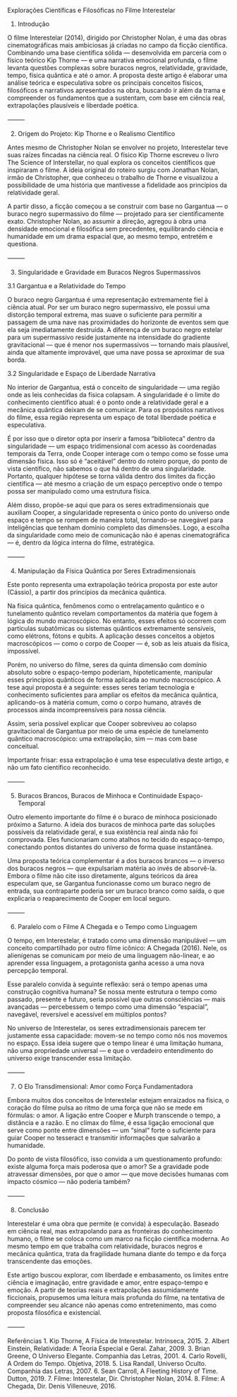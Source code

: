 Explorações Científicas e Filosóficas no Filme Interestelar

1. Introdução

O filme Interestelar (2014), dirigido por Christopher Nolan, é uma das obras cinematográficas mais ambiciosas já criadas no campo da ficção científica. Combinando uma base científica sólida — desenvolvida em parceria com o físico teórico Kip Thorne — e uma narrativa emocional profunda, o filme levanta questões complexas sobre buracos negros, relatividade, gravidade, tempo, física quântica e até o amor. A proposta deste artigo é elaborar uma análise teórica e especulativa sobre os principais conceitos físicos, filosóficos e narrativos apresentados na obra, buscando ir além da trama e compreender os fundamentos que a sustentam, com base em ciência real, extrapolações plausíveis e liberdade poética.

⸻

2. Origem do Projeto: Kip Thorne e o Realismo Científico

Antes mesmo de Christopher Nolan se envolver no projeto, Interestelar teve suas raízes fincadas na ciência real. O físico Kip Thorne escreveu o livro The Science of Interstellar, no qual explora os conceitos científicos que inspiraram o filme. A ideia original do roteiro surgiu com Jonathan Nolan, irmão de Christopher, que conheceu o trabalho de Thorne e visualizou a possibilidade de uma história que mantivesse a fidelidade aos princípios da relatividade geral.

A partir disso, a ficção começou a se construir com base no Gargantua — o buraco negro supermassivo do filme — projetado para ser cientificamente exato. Christopher Nolan, ao assumir a direção, agregou à obra uma densidade emocional e filosófica sem precedentes, equilibrando ciência e humanidade em um drama espacial que, ao mesmo tempo, entretém e questiona.

⸻

3. Singularidade e Gravidade em Buracos Negros Supermassivos

3.1 Gargantua e a Relatividade do Tempo

O buraco negro Gargantua é uma representação extremamente fiel à ciência atual. Por ser um buraco negro supermassivo, ele possui uma distorção temporal extrema, mas suave o suficiente para permitir a passagem de uma nave nas proximidades do horizonte de eventos sem que ela seja imediatamente destruída. A diferença de um buraco negro estelar para um supermassivo reside justamente na intensidade do gradiente gravitacional — que é menor nos supermassivos — tornando mais plausível, ainda que altamente improvável, que uma nave possa se aproximar de sua borda.

3.2 Singularidade e Espaço de Liberdade Narrativa

No interior de Gargantua, está o conceito de singularidade — uma região onde as leis conhecidas da física colapsam. A singularidade é o limite do conhecimento científico atual: é o ponto onde a relatividade geral e a mecânica quântica deixam de se comunicar. Para os propósitos narrativos do filme, essa região representa um espaço de total liberdade poética e especulativa.

É por isso que o diretor opta por inserir a famosa “biblioteca” dentro da singularidade — um espaço tridimensional com acesso às coordenadas temporais da Terra, onde Cooper interage com o tempo como se fosse uma dimensão física. Isso só é “aceitável” dentro do roteiro porque, do ponto de vista científico, não sabemos o que há dentro de uma singularidade. Portanto, qualquer hipótese se torna válida dentro dos limites da ficção científica — até mesmo a criação de um espaço perceptivo onde o tempo possa ser manipulado como uma estrutura física.

Além disso, propõe-se aqui que para os seres extradimensionais que auxiliam Cooper, a singularidade representa o único ponto do universo onde espaço e tempo se rompem de maneira total, tornando-se navegável para inteligências que tenham domínio completo das dimensões. Logo, a escolha da singularidade como meio de comunicação não é apenas cinematográfica — é, dentro da lógica interna do filme, estratégica.

⸻

4. Manipulação da Física Quântica por Seres Extradimensionais

Este ponto representa uma extrapolação teórica proposta por este autor (Cássio), a partir dos princípios da mecânica quântica.

Na física quântica, fenômenos como o entrelaçamento quântico e o tunelamento quântico revelam comportamentos da matéria que fogem à lógica do mundo macroscópico. No entanto, esses efeitos só ocorrem com partículas subatômicas ou sistemas quânticos extremamente sensíveis, como elétrons, fótons e qubits. A aplicação desses conceitos a objetos macroscópicos — como o corpo de Cooper — é, sob as leis atuais da física, impossível.

Porém, no universo do filme, seres da quinta dimensão com domínio absoluto sobre o espaço-tempo poderiam, hipoteticamente, manipular esses princípios quânticos de forma aplicada ao mundo macroscópico. A tese aqui proposta é a seguinte: esses seres teriam tecnologia e conhecimento suficientes para ampliar os efeitos da mecânica quântica, aplicando-os à matéria comum, como o corpo humano, através de processos ainda incompreensíveis para nossa ciência.

Assim, seria possível explicar que Cooper sobreviveu ao colapso gravitacional de Gargantua por meio de uma espécie de tunelamento quântico macroscópico: uma extrapolação, sim — mas com base conceitual.

Importante frisar: essa extrapolação é uma tese especulativa deste artigo, e não um fato científico reconhecido.

⸻

5. Buracos Brancos, Buracos de Minhoca e Continuidade Espaço-Temporal

Outro elemento importante do filme é o buraco de minhoca posicionado próximo a Saturno. A ideia dos buracos de minhoca parte das soluções possíveis da relatividade geral, e sua existência real ainda não foi comprovada. Eles funcionariam como atalhos no tecido do espaço-tempo, conectando pontos distantes do universo de forma quase instantânea.

Uma proposta teórica complementar é a dos buracos brancos — o inverso dos buracos negros — que expulsariam matéria ao invés de absorvê-la. Embora o filme não cite isso diretamente, alguns teóricos da área especulam que, se Gargantua funcionasse como um buraco negro de entrada, sua contraparte poderia ser um buraco branco como saída, o que explicaria o reaparecimento de Cooper em local seguro.

⸻

6. Paralelo com o Filme A Chegada e o Tempo como Linguagem

O tempo, em Interestelar, é tratado como uma dimensão manipulável — um conceito compartilhado por outro filme icônico: A Chegada (2016). Nele, os alienígenas se comunicam por meio de uma linguagem não-linear, e ao aprender essa linguagem, a protagonista ganha acesso a uma nova percepção temporal.

Esse paralelo convida à seguinte reflexão: será o tempo apenas uma construção cognitiva humana? Se nossa mente estrutura o tempo como passado, presente e futuro, seria possível que outras consciências — mais avançadas — percebessem o tempo como uma dimensão “espacial”, navegável, reversível e acessível em múltiplos pontos?

No universo de Interestelar, os seres extradimensionais parecem ter justamente essa capacidade: movem-se no tempo como nós nos movemos no espaço. Essa ideia sugere que o tempo linear é uma limitação humana, não uma propriedade universal — e que o verdadeiro entendimento do universo exige transcender essa limitação.

⸻

7. O Elo Transdimensional: Amor como Força Fundamentadora

Embora muitos dos conceitos de Interestelar estejam enraizados na física, o coração do filme pulsa ao ritmo de uma força que não se mede em fórmulas: o amor. A ligação entre Cooper e Murph transcende o tempo, a distância e a razão. E no clímax do filme, é essa ligação emocional que serve como ponte entre dimensões — um “sinal” forte o suficiente para guiar Cooper no tesseract e transmitir informações que salvarão a humanidade.

Do ponto de vista filosófico, isso convida a um questionamento profundo: existe alguma força mais poderosa que o amor? Se a gravidade pode atravessar dimensões, por que o amor — que move decisões humanas com impacto cósmico — não poderia também?

⸻

8. Conclusão

Interestelar é uma obra que permite (e convida) à especulação. Baseado em ciência real, mas extrapolando para as fronteiras do conhecimento humano, o filme se coloca como um marco na ficção científica moderna. Ao mesmo tempo em que trabalha com relatividade, buracos negros e mecânica quântica, trata da fragilidade humana diante do tempo e da força transcendente das emoções.

Este artigo buscou explorar, com liberdade e embasamento, os limites entre ciência e imaginação, entre gravidade e amor, entre espaço-tempo e emoção. A partir de teorias reais e extrapolações assumidamente ficcionais, propusemos uma leitura mais profunda do filme, na tentativa de compreender seu alcance não apenas como entretenimento, mas como proposta filosófica e existencial.

⸻

Referências
	1.	Kip Thorne, A Física de Interestelar. Intrínseca, 2015.
	2.	Albert Einstein, Relatividade: A Teoria Especial e Geral. Zahar, 2009.
	3.	Brian Greene, O Universo Elegante. Companhia das Letras, 2001.
	4.	Carlo Rovelli, A Ordem do Tempo. Objetiva, 2018.
	5.	Lisa Randall, Universo Oculto. Companhia das Letras, 2007.
	6.	Sean Carroll, A Fleeting History of Time. Dutton, 2019.
	7.	Filme: Interestelar, Dir. Christopher Nolan, 2014.
	8.	Filme: A Chegada, Dir. Denis Villeneuve, 2016.


